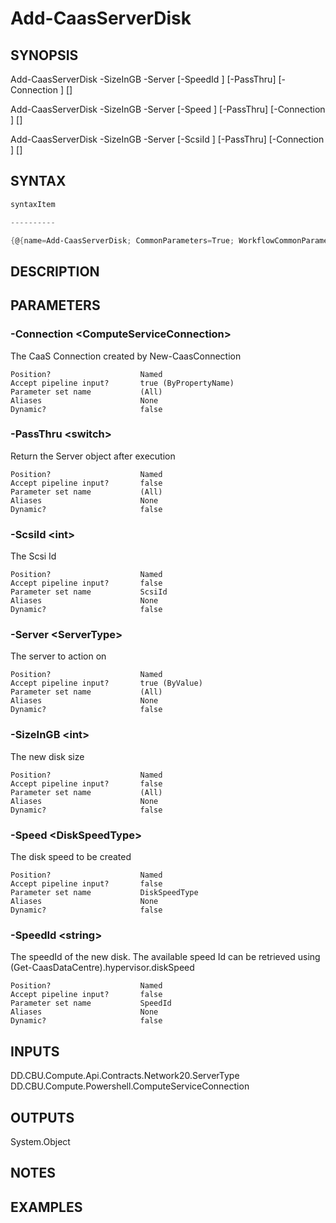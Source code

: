 ﻿Add-CaasServerDisk
===================

## SYNOPSIS

Add-CaasServerDisk -SizeInGB <int> -Server <ServerType> [-SpeedId <string>] [-PassThru] [-Connection <ComputeServiceConnection>] [<CommonParameters>]

Add-CaasServerDisk -SizeInGB <int> -Server <ServerType> [-Speed <DiskSpeedType>] [-PassThru] [-Connection <ComputeServiceConnection>] [<CommonParameters>]

Add-CaasServerDisk -SizeInGB <int> -Server <ServerType> [-ScsiId <int>] [-PassThru] [-Connection <ComputeServiceConnection>] [<CommonParameters>]


## SYNTAX
```powershell
syntaxItem                                                                                                                                                                                                                                                                                                                                

----------                                                                                                                                                                                                                                                                                                                                

{@{name=Add-CaasServerDisk; CommonParameters=True; WorkflowCommonParameters=False; parameter=System.Object[]}, @{name=Add-CaasServerDisk; CommonParameters=True; WorkflowCommonParameters=False; parameter=System.Object[]}, @{name=Add-CaasServerDisk; CommonParameters=True; WorkflowCommonParameters=False; parameter=System.Object[]}}
```

## DESCRIPTION


## PARAMETERS
### -Connection &lt;ComputeServiceConnection&gt;
The CaaS Connection created by New-CaasConnection
```
Position?                    Named
Accept pipeline input?       true (ByPropertyName)
Parameter set name           (All)
Aliases                      None
Dynamic?                     false
```
 
### -PassThru &lt;switch&gt;
Return the Server object after execution
```
Position?                    Named
Accept pipeline input?       false
Parameter set name           (All)
Aliases                      None
Dynamic?                     false
```
 
### -ScsiId &lt;int&gt;
The Scsi Id
```
Position?                    Named
Accept pipeline input?       false
Parameter set name           ScsiId
Aliases                      None
Dynamic?                     false
```
 
### -Server &lt;ServerType&gt;
The server to action on
```
Position?                    Named
Accept pipeline input?       true (ByValue)
Parameter set name           (All)
Aliases                      None
Dynamic?                     false
```
 
### -SizeInGB &lt;int&gt;
The new disk size
```
Position?                    Named
Accept pipeline input?       false
Parameter set name           (All)
Aliases                      None
Dynamic?                     false
```
 
### -Speed &lt;DiskSpeedType&gt;
The disk speed to be created
```
Position?                    Named
Accept pipeline input?       false
Parameter set name           DiskSpeedType
Aliases                      None
Dynamic?                     false
```
 
### -SpeedId &lt;string&gt;
The speedId of the new disk. The available speed Id can be retrieved using (Get-CaasDataCentre).hypervisor.diskSpeed
```
Position?                    Named
Accept pipeline input?       false
Parameter set name           SpeedId
Aliases                      None
Dynamic?                     false
```

## INPUTS
DD.CBU.Compute.Api.Contracts.Network20.ServerType
DD.CBU.Compute.Powershell.ComputeServiceConnection


## OUTPUTS
System.Object

## NOTES


## EXAMPLES
